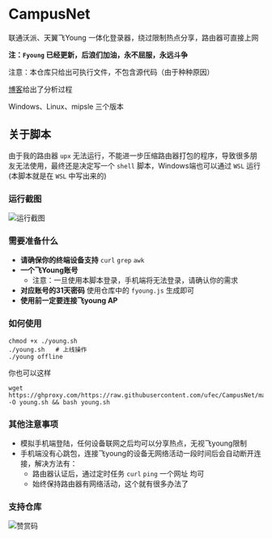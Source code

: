 # CampusNet
联通沃派、天翼飞Young 一体化登录器，绕过限制热点分享，路由器可直接上网

**注：`Fyoung` 已经更新，后浪们加油，永不屈服，永远斗争**

注意：本仓库只给出可执行文件，不包含源代码（由于种种原因）

[博客](https://www.ufec.cn)给出了分析过程

Windows、Linux、mipsle 三个版本

## 关于脚本
由于我的路由器 `upx` 无法运行，不能进一步压缩路由器打包的程序，导致很多朋友无法使用，最终还是决定写一个 `shell` 脚本，Windows端也可以通过 `WSL` 运行 (本脚本就是在 `WSL` 中写出来的)

### 运行截图
![运行截图](https://s1.ax1x.com/2022/03/17/qPpWTA.png)

### 需要准备什么
 * **请确保你的终端设备支持** `curl` `grep` `awk`
 * **一个飞Young账号**
   * 注意：一旦使用本脚本登录，手机端将无法登录，请确认你的需求
 * **对应账号的31天密码**
   使用仓库中的 `fyoung.js` 生成即可
 * **使用前一定要连接飞young AP**

### 如何使用
```shell
chmod +x ./young.sh
./young.sh   # 上线操作
./young offline
```

你也可以这样
```shell
wget https://ghproxy.com/https://raw.githubusercontent.com/ufec/CampusNet/main/young.sh -O young.sh && bash young.sh
```

### 其他注意事项
  * 模拟手机端登陆，任何设备联网之后均可以分享热点，无视飞young限制
  * 手机端没有心跳包，连接飞young的设备无网络活动一段时间后会自动断开连接，解决方法有：
    - 路由器认证后，通过定时任务 `curl` `ping` 一个网址 均可
    - 始终保持路由器有网络活动，这个就有很多办法了

### 支持仓库
![赞赏码](https://ghproxy.com/https://raw.githubusercontent.com/ufec/picGoImg/main/blog/sponsor_qrcode.webp)